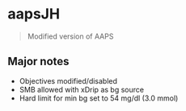 # aapsJH
> Modified version of AAPS

## Major notes
* Objectives modified/disabled
* SMB allowed with xDrip as bg source
* Hard limit for min bg set to 54 mg/dl (3.0 mmol)
